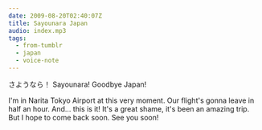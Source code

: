 ```yaml
---
date: 2009-08-20T02:40:07Z
title: Sayounara Japan
audio: index.mp3
tags:
  - from-tumblr
  - japan
  - voice-note
---
```


さようなら！ Sayounara! Goodbye Japan!

I'm in Narita Tokyo Airport at this very moment. Our flight's gonna leave in half an hour. And… this is it! It's a great shame, it's been an amazing trip. But I hope to come back soon. See you soon!
